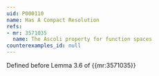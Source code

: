```yaml
---
uid: P000110
name: Has A Compact Resolution
refs:
- mr: 3571035
  name: The Ascoli property for function spaces
counterexamples_id: null
---
```

Defined before Lemma 3.6 of {{mr:3571035}}

